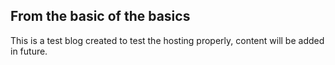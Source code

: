 ## From the basic of the basics

This is a test blog created to test the hosting properly, content will be added in future.
